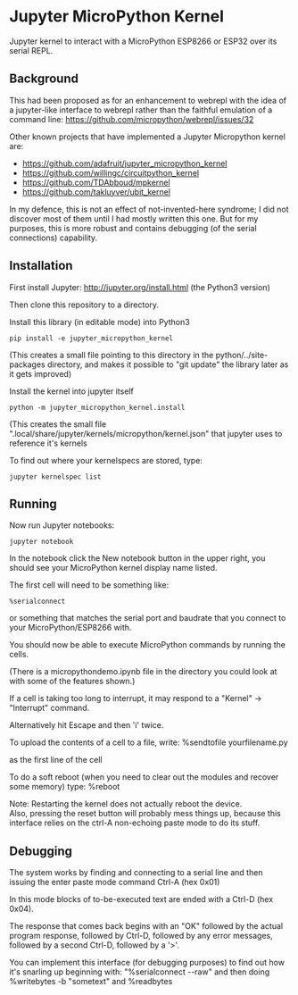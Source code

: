 # Jupyter MicroPython Kernel

Jupyter kernel to interact with a MicroPython ESP8266 or ESP32 over its serial REPL.  

## Background

This had been proposed as for an enhancement to webrepl with the idea of a jupyter-like 
interface to webrepl rather than the faithful emulation of a command line: https://github.com/micropython/webrepl/issues/32

Other known projects that have implemented a Jupyter Micropython kernel are:
* https://github.com/adafruit/jupyter_micropython_kernel
* https://github.com/willingc/circuitpython_kernel
* https://github.com/TDAbboud/mpkernel
* https://github.com/takluyver/ubit_kernel

In my defence, this is not an effect of not-invented-here syndrome; I did not discover most of them until I 
had mostly written this one.  But for my purposes, this is more robust and contains debugging (of the 
serial connections) capability.

## Installation

First install Jupyter: http://jupyter.org/install.html (the Python3 version)

Then clone this repository to a directory.

Install this library (in editable mode) into Python3

    pip install -e jupyter_micropython_kernel

(This creates a small file pointing to this directory in the python/../site-packages 
directory, and makes it possible to "git update" the library later as it gets improved)
    
Install the kernel into jupyter itself    

    python -m jupyter_micropython_kernel.install

(This creates the small file ".local/share/jupyter/kernels/micropython/kernel.json" 
that jupyter uses to reference it's kernels

To find out where your kernelspecs are stored, type:

    jupyter kernelspec list


## Running

Now run Jupyter notebooks:

    jupyter notebook

In the notebook click the New notebook button in the upper right, you should see your
MicroPython kernel display name listed.  

The first cell will need to be something like:

    %serialconnect
    
or something that matches the serial port and baudrate that 
you connect to your MicroPython/ESP8266 with.

You should now be able to execute MicroPython commands 
by running the cells.

(There is a micropythondemo.ipynb file in the directory you could 
look at with some of the features shown.)

If a cell is taking too long to interrupt, it may respond 
to a "Kernel" -> "Interrupt" command. 

Alternatively hit Escape and then 'i' twice.

To upload the contents of a cell to a file, write: 
    %sendtofile yourfilename.py 
    
as the first line of the cell

To do a soft reboot (when you need to clear out the modules 
and recover some memory) type:
    %reboot

Note: Restarting the kernel does not actually reboot the device.  
Also, pressing the reset button will probably mess things up, because 
this interface relies on the ctrl-A non-echoing paste mode to do its stuff.


## Debugging

The system works by finding and connecting to a serial line and
then issuing the enter paste mode command Ctrl-A (hex 0x01)

In this mode blocks of to-be-executed text are ended with a Ctrl-D
(hex 0x04).

The response that comes back begins with an "OK" followed by the 
actual program response, followed by Ctrl-D, followed by any 
error messages, followed by a second Ctrl-D, followed by a '>'.

You can implement this interface (for debugging purposes) to find out 
how it's snarling up beginning with:
 "%serialconnect --raw"
and then doing
 %writebytes -b "sometext"
and 
 %readbytes
 

